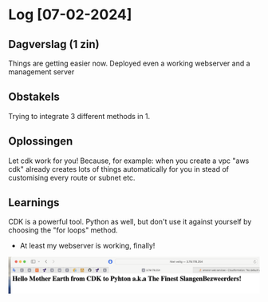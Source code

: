 # Log [07-02-2024]

## Dagverslag (1 zin)
Things are getting easier now. Deployed even a working webserver and a management server

## Obstakels
Trying to integrate 3 different methods in 1.

## Oplossingen
Let cdk work for you! 
Because, for example: when you create a vpc "aws cdk" already creates lots of things automatically for you in stead of customising every route or subnet etc.

## Learnings
CDK is a powerful tool. Python as well, but don't use it against yourself by choosing the "for loops" method. 


- At least my webserver is working, finally!

![alt text](<Hello Mother Earth.png>)